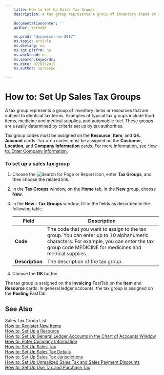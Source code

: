 ```yaml
---
    title: How to Set Up Sales Tax Groups 
    description: A tax group represents a group of inventory items or resources that are subject to identical tax terms. Examples of typical tax groups include food items, medicine and medical supplies, and automobile fuel. These groups are usually determined by criteria set up by tax authorities.
    
    documentationcenter: ''
    author: SorenGP

    ms.prod: "dynamics-nav-2017"
    ms.topic: article
    ms.devlang: na
    ms.tgt_pltfrm: na
    ms.workload: na
    ms.search.keywords:
    ms.date: 07/01/2017
    ms.author: sgroespe

---
```

# How to: Set Up Sales Tax Groups
A tax group represents a group of inventory items or resources that are subject to identical tax terms. Examples of typical tax groups include food items, medicine and medical supplies, and automobile fuel. These groups are usually determined by criteria set up by tax authorities.  

 Tax group codes must be assigned on the **Resource**, **Item**, and **G/L Account** cards. Tax area codes must be assigned on the **Customer**, **Location**, and **Company Information** cards. For more information, see [How to: Enter Company Information](how-to-enter-company-information.md).  

### To set up a sales tax group  

1.  Choose the ![Search for Page or Report](media/ui-search/search_small.png "Search for Page or Report icon") icon, enter **Tax Groups**, and then choose the related link.  

2.  In the **Tax Groups** window, on the **Home** tab, in the **New** group, choose **New**.  

3.  In the **New - Tax Groups** window, fill in the fields as described in the following table.  

    |Field|Description|  
    |---------------------------------|---------------------------------------|  
    |**Code**|The code that you want to assign to the tax group. You can enter up to 10 alphanumeric characters. For example, you can enter the tax group code MEDICINE for medicines and medical supplies.|  
    |**Description**|The description of the tax group.|  

4.  Choose the **OK** button.  

 The tax group is assigned on the **Invoicing** FastTab on the **Item** and **Resource** cards. In general ledger accounts, the tax group is assigned on the **Posting** FastTab.

## See Also  
 Sales Tax Group List   
 [How to: Register New Items](how-to-register-new-items.md)   
 [How to: Set Up a Resource](how-to-set-up-a-resource.md)   
 [How to: Set Up General Ledger Accounts in the Chart of Accounts Window](how-to-set-up-general-ledger-accounts-in-the-chart-of-accounts-window.md)   
 [How to: Enter Company Information](how-to-enter-company-information.md)   
 [How to: Set Up Sales Tax](how-to-set-up-sales-tax.md)   
 [How to: Set Up Sales Tax Details](how-to-set-up-sales-tax-details.md)   
 [How to: Set Up Sales Tax Jurisdictions](how-to-set-up-sales-tax-jurisdictions.md)   
 [How to: Set Up Unrealized Sales Tax and Sales Payment Discounts](how-to-set-up-unrealized-sales-tax-and-sales-payment-discounts.md)   
 [How to: Set Up Use Tax and Purchase Tax](how-to-set-up-use-tax-and-purchase-tax.md)
